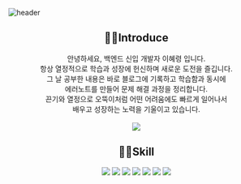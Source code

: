 ![header](https://capsule-render.vercel.app/api?type=waving&color=auto&height=120&section=header&text=Back-End%20Engineer%20HyeLyung&fontSize=30)
<div align=center>

  ## 🙋‍♀️Introduce 
  
안녕하세요, 백엔드 신입 개발자 이혜령 입니다. </br>
항상 열정적으로 학습과 성장에 헌신하며 새로운 도전을 즐깁니다.  </br>
그 날 공부한 내용은 바로 블로그에 기록하고 학습함과 동시에  </br>
에러노트를 만들어 문제 해결 과정을 정리합니다. </br>
끈기와 열정으로 오뚝이처럼 어떤 어려움에도 빠르게 일어나서</br>
배우고 성장하는 노력을 기울이고 있습니다.</br>
<br>
<a href="https://blog.naver.com/hyero_world"><img src="https://img.shields.io/badge/blog-03C75A?style=flat-square&logo=naver&logoColor=white"/></a>
<br>
## 👩‍💻Skill
<img src="https://img.shields.io/badge/Java-006600?style=flat&logo=Java&logoColor=white"/>
<img src="https://img.shields.io/badge/Javascript-F7DF1E?style=flat&logo=JavaScript&logoColor=white"/>
<img src="https://img.shields.io/badge/Jquery-0769AD?style=flat&logo=Jquery&logoColor=white"/>
<img src="https://img.shields.io/badge/SpringBoot-6DB33F?style=flat&logo=SpringBoot&logoColor=white"/>
<img src="https://img.shields.io/badge/Oracle-F80000?style=flat&logo=Oracle&logoColor=white"/>
<img src="https://img.shields.io/badge/HTML5-E34F26?style=flat&logo=HTML5&logoColor=white"/>
<img src="https://img.shields.io/badge/CSS3-1572B6?style=flat&logo=CSS3&logoColor=white"/>
</div>
